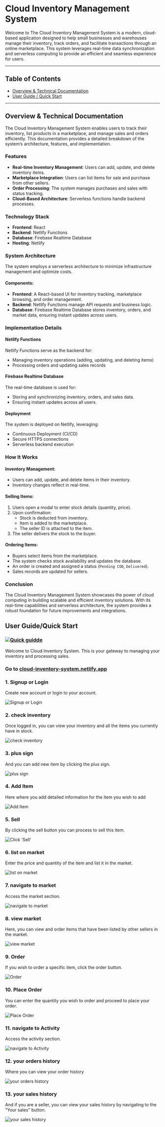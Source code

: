 # Cloud Inventory Management System

Welcome to The Cloud Inventory Management System is a modern, cloud-based application designed to help small businesses and warehouses manage their inventory, track orders, and facilitate transactions through an online marketplace. This system leverages real-time data synchronization and serverless computing to provide an efficient and seamless experience for users.

---

## Table of Contents

* [Overview & Technical Documentation](#overview--technical-documentation)
* [User Guide / Quick Start](#user-guidequick-start)

---

## Overview & Technical Documentation

The Cloud Inventory Management System enables users to track their inventory, list products in a marketplace, and manage sales and orders efficiently. This documentation provides a detailed breakdown of the system’s architecture, features, and implementation.

### Features

- **Real-time Inventory Management**: Users can add, update, and delete inventory items.
- **Marketplace Integration**: Users can list items for sale and purchase from other sellers.
- **Order Processing**: The system manages purchases and sales with status tracking.
- **Cloud-Based Architecture**: Serverless functions handle backend processes.

### Technology Stack

- **Frontend**: React
- **Backend**: Netlify Functions
- **Database**: Firebase Realtime Database
- **Hosting**: Netlify


### System Architecture

The system employs a serverless architecture to minimize infrastructure management and optimize costs.

#### Components:

- **Frontend**: A React-based UI for inventory tracking, marketplace browsing, and order management.
- **Backend**: Netlify Functions manage API requests and business logic.
- **Database**: Firebase Realtime Database stores inventory, orders, and market data, ensuring instant updates across users.


### Implementation Details

#### Netlify Functions

Netlify Functions serve as the backend for:

- Managing inventory operations (adding, updating, and deleting items)
- Processing orders and updating sales records

#### Firebase Realtime Database

The real-time database is used for:

- Storing and synchronizing inventory, orders, and sales data.
- Ensuring instant updates across all users.


#### Deployment

The system is deployed on Netlify, leveraging:

- Continuous Deployment (CI/CD)
- Secure HTTPS connections
- Serverless backend execution


### How It Works

#### Inventory Management:

- Users can add, update, and delete items in their inventory.
- Inventory changes reflect in real-time.

#### Selling Items:

1. Users open a modal to enter stock details (quantity, price).
2. Upon confirmation:
   - Stock is deducted from inventory.
   - Item is added to the marketplace.
   - The seller ID is attached to the item.
3. The seller delivers the stock to the buyer.

#### Ordering Items:

- Buyers select items from the marketplace.
- The system checks stock availability and updates the database.
- An order is created and assigned a status (`Pending COD`, `Delivered`).
- Sales records are updated for sellers.

### Conclusion

The Cloud Inventory Management System showcases the power of cloud computing in building scalable and efficient inventory solutions. With its real-time capabilities and serverless architecture, the system provides a robust foundation for future improvements and integrations.

## User Guide/Quick Start

### [![Quick guidde](https://static.guidde.com/v0/qg%2FM7193jV9NWPKdB2VbRxun3F9yXH3%2F8URSQTre8BMUNe8Sq6YzJJ%2F9xFmeMiETaf4WcgXQvtdNs_cover.png?alt=media&token=a14786a7-a5eb-44b8-9cbc-e6954cb824e3)](https://app.guidde.com/share/playbooks/8URSQTre8BMUNe8Sq6YzJJ)

Welcome to Cloud Inventory System. This is your gateway to managing your inventory and processing sales.

### Go to [cloud-inventory-system.netlify.app](https://cloud-inventory-system.netlify.app)

### 1\. Signup or Login

Create new account or login to your account.

![Signup or Login](https://static.guidde.com/v0/qg%2FM7193jV9NWPKdB2VbRxun3F9yXH3%2F8URSQTre8BMUNe8Sq6YzJJ%2F9GvRqbgh6S46B74e4zGGiT_doc.png?alt=media&token=ed10f86a-8ac3-4d5a-9eb6-225dfe7b58e6)

### 2\. check inventory

Once logged in, you can view your inventory and all the items you currently have in stock.

![check inventory](https://static.guidde.com/v0/qg%2FM7193jV9NWPKdB2VbRxun3F9yXH3%2F8URSQTre8BMUNe8Sq6YzJJ%2Fbsj4PucbXQ5sB8BbZwv6sk_doc.png?alt=media&token=3ef37ea4-5c04-426c-9cfc-c43172d0cb72)

### 3\. plus sign

And you can add new item by clicking the plus sign.

![plus sign](https://static.guidde.com/v0/qg%2FM7193jV9NWPKdB2VbRxun3F9yXH3%2F8URSQTre8BMUNe8Sq6YzJJ%2F4KvUNKNU6bB6WEUmHdbohe_doc.png?alt=media&token=410d9053-1191-4644-9a51-9dabb167b941)

### 4\. Add Item

Here where you add detailed information for the item you wish to add

![Add Item](https://static.guidde.com/v0/qg%2FM7193jV9NWPKdB2VbRxun3F9yXH3%2F8URSQTre8BMUNe8Sq6YzJJ%2FwJUurkYHTh5QCnf1L2AzK4_doc.png?alt=media&token=57812ee2-bcef-496a-852b-c207e2e2fb32)

### 5\. Sell

By clicking the sell button you can process to sell this item.

![Click 'Sell'](https://static.guidde.com/v0/qg%2FM7193jV9NWPKdB2VbRxun3F9yXH3%2F8URSQTre8BMUNe8Sq6YzJJ%2F6DuVGtaDz3HzB65MLiRj1w_doc.png?alt=media&token=db7ec597-57f8-4fa8-9d3f-28d84d117c00)

### 6\. list on market

Enter the price and quantity of the item and list it in the market.

![list on market](https://static.guidde.com/v0/qg%2FM7193jV9NWPKdB2VbRxun3F9yXH3%2F8URSQTre8BMUNe8Sq6YzJJ%2FeeBH4A6ApN4abXYFdzSa5K_doc.png?alt=media&token=614a6ffe-5f08-4257-ac50-60e88e02aa7d)

### 7\. navigate to market

Access the market section.

![navigate to market](https://static.guidde.com/v0/qg%2FM7193jV9NWPKdB2VbRxun3F9yXH3%2F8URSQTre8BMUNe8Sq6YzJJ%2FiyZ3oG34HhR3BxFBytHeso_doc.png?alt=media&token=af22efa1-ef98-4ec3-a4c8-820599b2e182)

### 8\. view market

Here, you can view and order items that have been listed by other sellers in the market.

![view market](https://static.guidde.com/v0/qg%2FM7193jV9NWPKdB2VbRxun3F9yXH3%2F8URSQTre8BMUNe8Sq6YzJJ%2Fqsx23D6Qioa7tfxGLqUzTn_doc.png?alt=media&token=26d71d10-acaf-42fa-97ac-b3fff1947c5a)

### 9\. Order

If you wish to order a specific item, click the order button.

![Order](https://static.guidde.com/v0/qg%2FM7193jV9NWPKdB2VbRxun3F9yXH3%2F8URSQTre8BMUNe8Sq6YzJJ%2F72dDaZNV7reyPn8XTbDPXc_doc.png?alt=media&token=59c35ca9-3b1f-45b5-a60c-4c23e914eccb)

### 10\. Place Order

You can enter the quantity you wish to order and proceed to place your order.

![Place Order](https://static.guidde.com/v0/qg%2FM7193jV9NWPKdB2VbRxun3F9yXH3%2F8URSQTre8BMUNe8Sq6YzJJ%2FoxqqxBzJYZw2eyfVA2bESH_doc.png?alt=media&token=36d64e5b-105b-484d-9950-0269f444af21)

### 11\. navigate to Activity

Access the activity section.

![navigate to Activity](https://static.guidde.com/v0/qg%2FM7193jV9NWPKdB2VbRxun3F9yXH3%2F8URSQTre8BMUNe8Sq6YzJJ%2F8rFLBdwAUhUhk5rHnbF1sf_doc.png?alt=media&token=4041dd2a-79b2-4908-a8f4-e800ff935214)

### 12\. your orders history

Where you can view your order history

![your orders history](https://static.guidde.com/v0/qg%2FM7193jV9NWPKdB2VbRxun3F9yXH3%2F8URSQTre8BMUNe8Sq6YzJJ%2FtxgzuB1e8bmVcFwb5trSwp_doc.png?alt=media&token=fcc43e7c-6b9a-4dff-9e46-3b60926caa15)

### 13\. your sales history

And if you are a seller, you can view your sales history by navigating to the "Your sales" button.

![your sales history](https://static.guidde.com/v0/qg%2FM7193jV9NWPKdB2VbRxun3F9yXH3%2F8URSQTre8BMUNe8Sq6YzJJ%2FmWH275iUT3tfNEDTQKiuRT_doc.png?alt=media&token=d9fb97e4-0151-49b4-a8d7-5b3cdf17b182)
